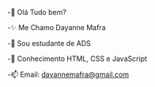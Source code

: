   -👋 Olá Tudo bem?
  
  -✨ Me Chamo Dayanne Mafra
  
  -🔭 Sou estudante de ADS
  
  -🌱 Conhecimento HTML, CSS e JavaScript
  
  -📫 Email: dayannemafra@gmail.com
